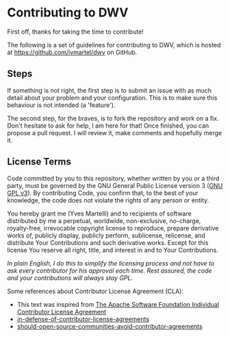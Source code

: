Contributing to DWV
===================

First off, thanks for taking the time to contribute!

The following is a set of guidelines for contributing to DWV,
which is hosted at https://github.com/ivmartel/dwv on GitHub.

Steps
-----
If something is not right, the first step is to submit an issue with as much detail
about your problem and your configuration. This is to make sure this behaviour is not
intended (a 'feature').

The second step, for the braves, is to fork the repository and work on a fix. Don't hesitate
to ask for help, I am here for that! Once finished, you can propose a pull request. I will review
it, make comments and hopefully merge it.

License Terms
-------------
Code committed by you to this repository, whether written by you or a third party, must be
governed by the GNU General Public License version 3 ([GNU GPL v3](http://www.gnu.org/licenses/gpl-3.0.en.html)). By contributing Code,
you confirm that, to the best of your knowledge, the code does not violate the
rights of any person or entity.

You hereby grant me (Yves Martelli) and to recipients of software distributed by me
a perpetual, worldwide, non-exclusive, no-charge, royalty-free, irrevocable copyright
license to reproduce, prepare derivative works of, publicly display, publicly perform,
sublicense, relicense, and distribute Your Contributions and such derivative works. Except for this license
You reserve all right, title, and interest in and to Your Contributions.

_In plain English, I do this to simplify the licensing process and not have to ask every contributor
for his approval each time. Rest assured, the code and your contributions will always stay GPL._

Some references about Contributor License Agreement (CLA):
 * This text was inspired from [The Apache Software Foundation Individual Contributor License Agreement](https://www.apache.org/licenses/icla.txt)
 * [in-defense-of-contributor-license-agreements](https://julien.ponge.org/blog/in-defense-of-contributor-license-agreements/)
 * [should-open-source-communities-avoid-contributor-agreements](http://www.computerworlduk.com/blogs/simon-says/should-open-source-communities-avoid-contributor-agreements-3569648/)

